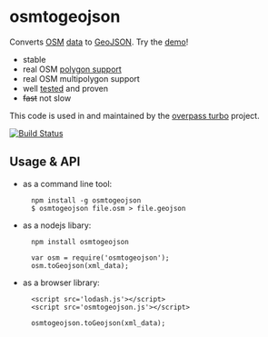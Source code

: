 osmtogeojson
============

Converts [OSM](http://openstreetmap.org) [data](http://wiki.openstreetmap.org/wiki/OSM_XML) to [GeoJSON](http://www.geojson.org/). Try the [demo](http://tyrasd.github.io/osmtogeojson/)!

* stable
* real OSM [polygon support](https://wiki.openstreetmap.org/wiki/Overpass_turbo/Polygon_Features)
* real OSM multipolygon support
* well [tested](http://github.com/tyrasd/osmtogeojson/tree/master/test/) and proven
* ~~fast~~ not slow

This code is used in and maintained by the [overpass turbo](http://github.com/tyrasd/overpass-ide) project.

[![Build Status](https://secure.travis-ci.org/tyrasd/osmtogeojson.png)](https://travis-ci.org/tyrasd/osmtogeojson)

Usage & API
-----------

* as a command line tool:
  
        npm install -g osmtogeojson
        $ osmtogeojson file.osm > file.geojson
  
* as a nodejs libary:
  
        npm install osmtogeojson
  
        var osm = require('osmtogeojson');
        osm.toGeojson(xml_data);
  
* as a browser library:
  
        <script src='lodash.js'></script>
        <script src='osmtogeojson.js'></script>
  
        osmtogeojson.toGeojson(xml_data);
